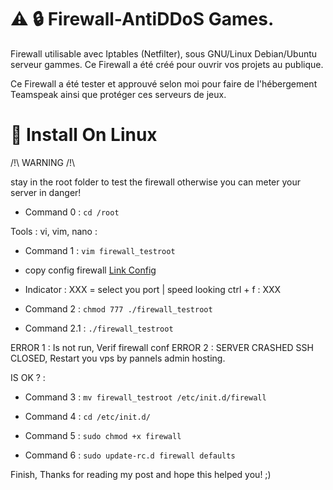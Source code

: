 
# ⚠️ 🔒 Firewall-AntiDDoS Games.
Firewall utilisable avec Iptables (Netfilter), sous GNU/Linux Debian/Ubuntu serveur gammes. Ce Firewall a été créé pour ouvrir vos projets au publique.

Ce Firewall a été tester et approuvé selon moi pour faire de l'hébergement Teamspeak ainsi que protéger ces serveurs de jeux.

# 📁 Install On Linux

/!\ WARNING /!\

stay in the root folder to test the firewall otherwise you can meter your server in danger!

* Command 0 : `cd /root`

Tools : vi, vim, nano :

* Command 1 : `vim firewall_testroot`

* copy config firewall
[Link Config](https://github.com/BadySmith/Firewall-AntiDDoS-Linux/blob/master/firewall.sh)

* Indicator : XXX = select you port | speed looking ctrl + f : XXX

* Command 2 : `chmod 777 ./firewall_testroot`
* Command 2.1 : `./firewall_testroot`

ERROR 1 : Is not run, Verif firewall conf
ERROR 2 : SERVER CRASHED SSH CLOSED, Restart you vps by pannels admin hosting.

IS OK ? :

* Command 3 : `mv firewall_testroot /etc/init.d/firewall`

* Command 4 : `cd /etc/init.d/`

* Command 5 : `sudo chmod +x firewall`

* Command 6 : `sudo update-rc.d firewall defaults`

Finish, Thanks for reading my post and hope this helped you! ;)

